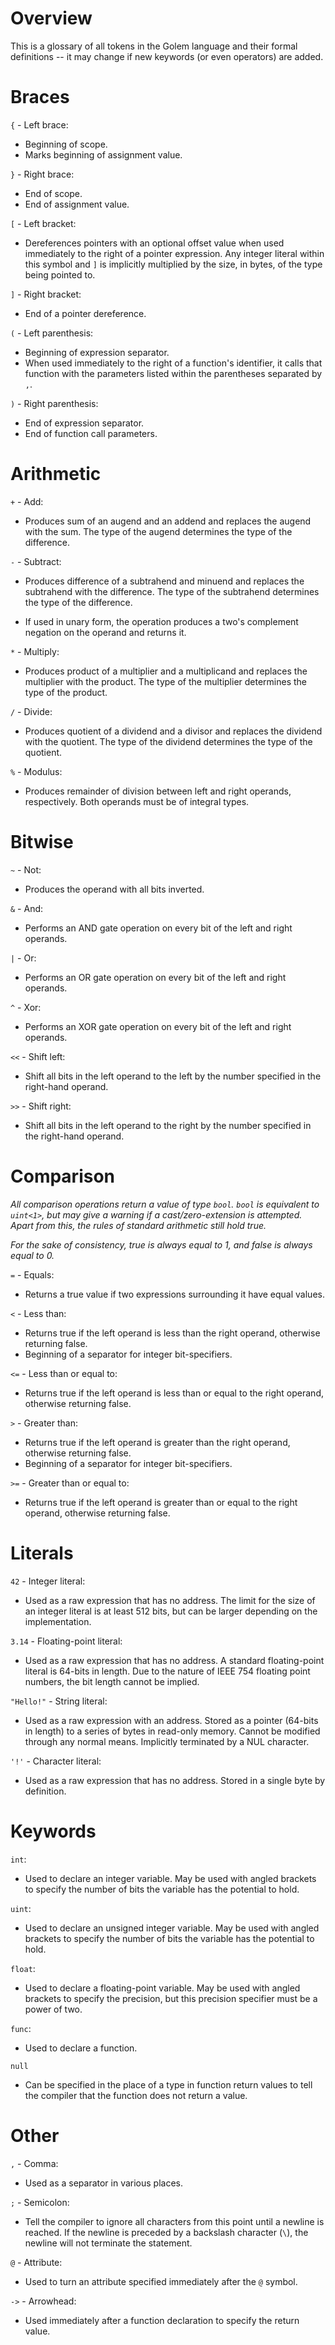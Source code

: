 # Overview
This is a glossary of all tokens in the Golem language and their formal definitions -- it may change if new keywords (or even operators) are added.

# Braces
`{` - Left brace:
- Beginning of scope.
- Marks beginning of assignment value.

`}` - Right brace:
- End of scope.
- End of assignment value.

`[` - Left bracket:
- Dereferences pointers with an optional offset value when used immediately to the right of a pointer expression. Any integer literal within this symbol and `]` is implicitly multiplied by the size, in bytes, of the type being pointed to.

`]` - Right bracket:
- End of a pointer dereference.

`(` - Left parenthesis:
- Beginning of expression separator.
- When used immediately to the right of a function's identifier, it calls that function with the parameters listed within the parentheses separated by `,`.

`)` - Right parenthesis:
- End of expression separator.
- End of function call parameters.

# Arithmetic
`+` - Add:
- Produces sum of an augend and an addend and replaces the augend with the sum.
The type of the augend determines the type of the difference.

`-` - Subtract:
- Produces difference of a subtrahend and minuend and replaces the subtrahend with the difference.
The type of the subtrahend determines the type of the difference.

- If used in unary form, the operation produces a two's complement negation on the operand and returns it.

`*` - Multiply:
- Produces product of a multiplier and a multiplicand and replaces the multiplier with the product.
The type of the multiplier determines the type of the product.

`/` - Divide:
- Produces quotient of a dividend and a divisor and replaces the dividend with the quotient.
The type of the dividend determines the type of the quotient.

`%` - Modulus:
- Produces remainder of division between left and right operands, respectively.
Both operands must be of integral types.

# Bitwise
`~` - Not:
- Produces the operand with all bits inverted.

`&` - And:
- Performs an AND gate operation on every bit of the left and right operands.

`|` - Or:
- Performs an OR gate operation on every bit of the left and right operands.

`^` - Xor:
- Performs an XOR gate operation on every bit of the left and right operands.

`<<` - Shift left:
- Shift all bits in the left operand to the left by the number specified in the right-hand operand.
  
`>>` - Shift right:
- Shift all bits in the left operand to the right by the number specified in the right-hand operand.

# Comparison
*All comparison operations return a value of type `bool`. `bool` is equivalent to `uint<1>`, but may give a warning if a cast/zero-extension is attempted. Apart from this, the rules of standard arithmetic still hold true.*

*For the sake of consistency, true is always equal to 1, and false is always equal to 0.*

`=` - Equals:
- Returns a true value if two expressions surrounding it have equal values.

`<` - Less than:
- Returns true if the left operand is less than the right operand, otherwise returning false.
- Beginning of a separator for integer bit-specifiers.

`<=` - Less than or equal to:
- Returns true if the left operand is less than or equal to the right operand, otherwise returning false.

`>` - Greater than:
- Returns true if the left operand is greater than the right operand, otherwise returning false.
- Beginning of a separator for integer bit-specifiers.

`>=` - Greater than or equal to:
- Returns true if the left operand is greater than or equal to the right operand, otherwise returning false.

# Literals
`42` - Integer literal:
- Used as a raw expression that has no address. The limit for the size of an integer literal is at least 512 bits, but can be larger depending on the implementation.

`3.14` - Floating-point literal:
- Used as a raw expression that has no address. A standard floating-point literal is 64-bits in length. Due to the nature of IEEE 754 floating point numbers, the bit length cannot be implied.

`"Hello!"` - String literal:
- Used as a raw expression with an address. Stored as a pointer (64-bits in length) to a series of bytes in read-only memory. Cannot be modified through any normal means. Implicitly terminated by a NUL character.

`'!'` - Character literal:
- Used as a raw expression that has no address. Stored in a single byte by definition. 

# Keywords
`int`:
- Used to declare an integer variable. May be used with angled brackets to specify the number of bits the variable has the potential to hold.

`uint`:
- Used to declare an unsigned integer variable. May be used with angled brackets to specify the number of bits the variable has the potential to hold.

`float`:
- Used to declare a floating-point variable. May be used with angled brackets to specify the precision, but this precision specifier must be a power of two.

`func`:
- Used to declare a function.

`null`
- Can be specified in the place of a type in function return values to tell the compiler that the function does not return a value.
  
# Other
`,` - Comma:
- Used as a separator in various places.

`;` - Semicolon:
- Tell the compiler to ignore all characters from this point until a newline is reached. If the newline is preceded by a backslash character (`\`), the newline will not terminate the statement.

`@` - Attribute:
- Used to turn an attribute specified immediately after the `@` symbol.

`->` - Arrowhead:
- Used immediately after a function declaration to specify the return value.
